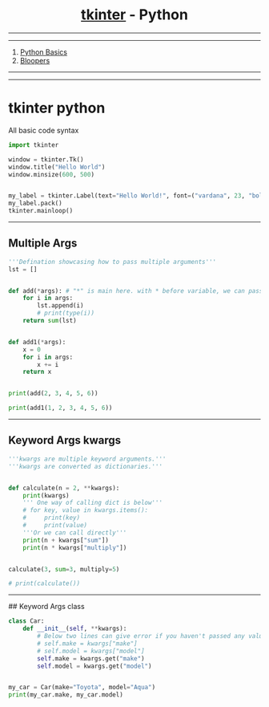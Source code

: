 <a name="readme-top"></a>


<div align="center">
<!-- Title: -->
<h1><a href="https://github.com/skthati/python_tkinter">tkinter</a> - Python </h1>
</div>

<!-- Table of contents -->
<hr>
<hr>
<ol>
    <li><a href="#tkinter-python">Python Basics</a></li>
    <li><a href="#bloopers">Bloopers</a></li>
</ol>
<hr>
<hr>


# tkinter python
 All basic code syntax 

```Python
import tkinter

window = tkinter.Tk()
window.title("Hello World")
window.minsize(600, 500)


my_label = tkinter.Label(text="Hello World!", font=("vardana", 23, "bold"))
my_label.pack()
tkinter.mainloop()
```

<hr>

## Multiple Args

```Python
'''Defination showcasing how to pass multiple arguments'''
lst = []


def add(*args): # "*" is main here. with * before variable, we can pass any number of arguments to Defination
    for i in args:
        lst.append(i)
        # print(type(i))
    return sum(lst)


def add1(*args):
    x = 0
    for i in args:
        x += i
    return x


print(add(2, 3, 4, 5, 6))

print(add1(1, 2, 3, 4, 5, 6))
```

<hr>

## Keyword Args kwargs

```Python
'''kwargs are multiple keyword arguments.'''
'''kwargs are converted as dictionaries.'''


def calculate(n = 2, **kwargs):
    print(kwargs)
    ''' One way of calling dict is below'''
    # for key, value in kwargs.items():
    #     print(key)
    #     print(value)
    '''Or we can call directly'''
    print(n + kwargs["sum"])
    print(n * kwargs["multiply"])


calculate(3, sum=3, multiply=5)

# print(calculate())
```

<hr>
## Keyword Args class

```Python
class Car:
    def __init__(self, **kwargs):
        # Below two lines can give error if you haven't passed any values.
        # self.make = kwargs["make"]
        # self.model = kwargs["model"]
        self.make = kwargs.get("make")
        self.model = kwargs.get("model")


my_car = Car(make="Toyota", model="Aqua")
print(my_car.make, my_car.model)

```


<!--
```Python

``` 
-->
<!-- 

Test1  
## Test <a name="test"></a>
Test Test

1. Code
    ```Python
    sc.onkey(key="Up", fun=up_move)
    sc.onkey(key="Right", fun=right_move)
    sc.onkey(key="Left", fun=left_move)
    sc.onkey(key="Down", fun=down_move)
    ```

2. Output

    ![Alt text](images/snake_working.gif)

<p align="right">(<a href="#readme-top">back to top</a>)</p>
<hr>  


-->

